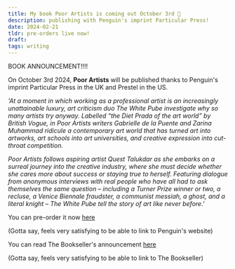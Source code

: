 ```yaml
---
title: My book Poor Artists is coming out October 3rd 🐧
description: publishing with Penguin's imprint Particular Press! 
date: 2024-02-21
tldr: pre-orders live now!
draft: 
tags: writing
---
```


BOOK ANNOUNCEMENT!!!! 

On October 3rd 2024, **Poor Artists** will be published thanks to Penguin's imprint Particular Press in the UK and Prestel in the US. 

_'At a moment in which working as a professional artist is an increasingly unattainable luxury, art criticism duo The White Pube investigate why so many artists try anyway. Labelled “the Diet Prada of the art world” by British Vogue, in Poor Artists writers Gabrielle de la Puente and Zarina Muhammad ridicule a contemporary art world that has turned art into artworks, art schools into art universities, and creative expression into cut-throat competition._

_Poor Artists follows aspiring artist Quest Talukdar as she embarks on a surreal journey into the creative industry, where she must decide whether she cares more about success or staying true to herself. Featuring dialogue from anonymous interviews with real people who have all had to ask themselves the same question – including a Turner Prize winner or two, a recluse, a Venice Biennale fraudster, a communist messiah, a ghost, and a literal knight – The White Pube tell the story of art like never before.'_ 

You can pre-order it now [here](https://www.penguin.co.uk/books/455873/poor-artists-by-pube-gabrielle-de-la-puente-and-zarina-muhammad-aka-the-white/9780241633762) 

(Gotta say, feels very satisfying to be able to link to Penguin's website)

You can read The Bookseller's announcement [here](https://www.thebookseller.com/rights/particular-books-wins-four-way-auction-for-poor-artists-by-art-critic-duo-the-white-pube?utm_source=newsletter&utm_medium=email&utm_campaign=Morning%20Briefing)

(Gotta say, feels very satisfying to be able to link to The Bookseller)



